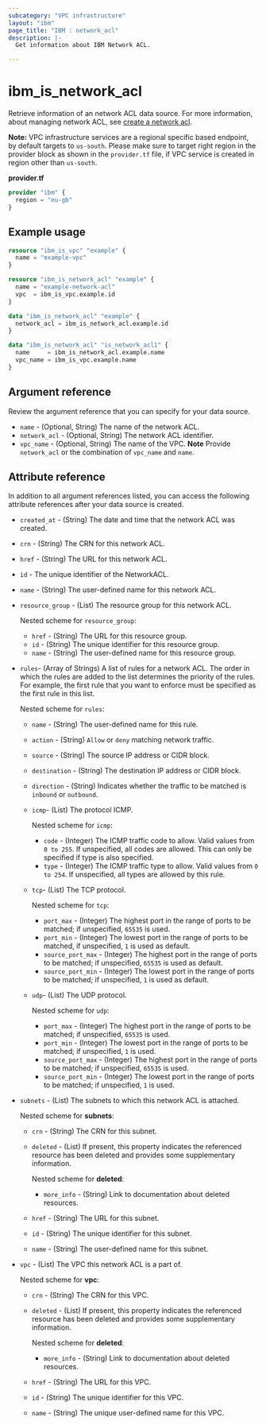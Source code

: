 ```yaml
---
subcategory: "VPC infrastructure"
layout: "ibm"
page_title: "IBM : network_acl"
description: |-
  Get information about IBM Network ACL.

---
```


# ibm_is_network_acl
Retrieve information of an network ACL data source. For more information, about managing network ACL, see [create a network acl](hhttps://cloud.ibm.com/docs/vpc?topic=vpc-acl-create-ui&interface=ui).

**Note:**
VPC infrastructure services are a regional specific based endpoint, by default targets to `us-south`. Please make sure to target right region in the provider block as shown in the `provider.tf` file, if VPC service is created in region other than `us-south`.

**provider.tf**

```terraform
provider "ibm" {
  region = "eu-gb"
}
```

## Example usage

```terraform
resource "ibm_is_vpc" "example" {
  name = "example-vpc"
}

resource "ibm_is_network_acl" "example" {
  name = "example-network-acl"
  vpc  = ibm_is_vpc.example.id
}

data "ibm_is_network_acl" "example" {
  network_acl = ibm_is_network_acl.example.id
}

data "ibm_is_network_acl" "is_network_acl1" {
  name     = ibm_is_network_acl.example.name
  vpc_name = ibm_is_vpc.example.name
}
```

## Argument reference

Review the argument reference that you can specify for your data source.

- `name` - (Optional, String) The name of the network ACL.
- `network_acl` - (Optional, String) The network ACL identifier.
- `vpc_name` - (Optional, String) The name of the VPC.
  **Note** Provide `network_acl` or the combination of `vpc_name` and `name`.

## Attribute reference

In addition to all argument references listed, you can access the following attribute references after your data source is created.

- `created_at` - (String) The date and time that the network ACL was created.
- `crn` - (String) The CRN for this network ACL.
- `href` - (String) The URL for this network ACL.
- `id` - The unique identifier of the NetworkACL.
- `name` - (String) The user-defined name for this network ACL.
- `resource_group` - (List) The resource group for this network ACL.

  Nested scheme for `resource_group`:
	- `href` - (String) The URL for this resource group.
	- `id` - (String) The unique identifier for this resource group.
	- `name` - (String) The user-defined name for this resource group.
- `rules`- (Array of Strings) A list of rules for a network ACL. The order in which the rules are added to the list determines the priority of the rules. For example, the first rule that you want to enforce must be specified as the first rule in this list.

  Nested scheme for `rules`:
  - `name` - (String) The user-defined name for this rule.
  - `action` - (String)  `Allow` or `deny` matching network traffic.
  - `source` - (String) The source IP address or CIDR block.
  - `destination` - (String) The destination IP address or CIDR block.
  - `direction` - (String) Indicates whether the traffic to be matched is `inbound` or `outbound`.
  - `icmp`- (List) The protocol ICMP.

    Nested scheme for `icmp`:
    - `code` - (Integer) The ICMP traffic code to allow. Valid values from `0 to 255`. If unspecified, all codes are allowed. This can only be specified if type is also specified.
    - `type` - (Integer) The ICMP traffic type to allow. Valid values from `0 to 254`. If unspecified, all types are allowed by this rule.
  - `tcp`- (List) The TCP protocol.

    Nested scheme for `tcp`:
    - `port_max` - (Integer) The highest port in the range of ports to be matched; if unspecified, `65535` is used.
    - `port_min` - (Integer) The lowest port in the range of ports to be matched, if unspecified, `1` is used as default.
    - `source_port_max` - (Integer) The highest port in the range of ports to be matched; if unspecified, `65535` is used as default.
    - `source_port_min` - (Integer) The lowest port in the range of ports to be matched; if unspecified, `1` is used as default.
  - `udp`- (List) The UDP protocol.

    Nested scheme for `udp`:
    - `port_max` - (Integer) The highest port in the range of ports to be matched; if unspecified, `65535` is used.
    - `port_min` - (Integer) The lowest port in the range of ports to be matched; if unspecified, `1` is used.
    - `source_port_max` - (Integer) The highest port in the range of ports to be matched; if unspecified, `65535` is used.
    - `source_port_min` - (Integer) The lowest port in the range of ports to be matched; if unspecified, `1` is used.
- `subnets` - (List) The subnets to which this network ACL is attached.

  Nested scheme for **subnets**:
	- `crn` - (String) The CRN for this subnet.
	- `deleted` - (List) If present, this property indicates the referenced resource has been deleted and provides some supplementary information.

	  Nested scheme for **deleted**:
		- `more_info` - (String) Link to documentation about deleted resources.

	- `href` - (String) The URL for this subnet.
	- `id` - (String) The unique identifier for this subnet.
	- `name` - (String) The user-defined name for this subnet.
- `vpc` - (List) The VPC this network ACL is a part of.

  Nested scheme for **vpc**:
	- `crn` - (String) The CRN for this VPC.
	- `deleted` - (List) If present, this property indicates the referenced resource has been deleted and provides some supplementary information.

	  Nested scheme for **deleted**:
		- `more_info` - (String) Link to documentation about deleted resources.

	- `href` - (String) The URL for this VPC.
	- `id` - (String) The unique identifier for this VPC.
	- `name` - (String) The unique user-defined name for this VPC.

